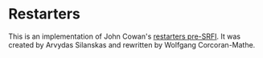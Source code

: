 <!--
;; SPDX-FileCopyrightText: 2024 Arvydas Silanskas, Wolfgang Corcoran-Mathe
;; SPDX-License-Identifier: MIT
-->

# Restarters

This is an implementation of John Cowan's
[restarters pre-SRFI](https://github.com/johnwcowan/r7rs-work/blob/master/RestartsCowan.md).
It was created by Arvydas Silanskas and rewritten by Wolfgang
Corcoran-Mathe.

